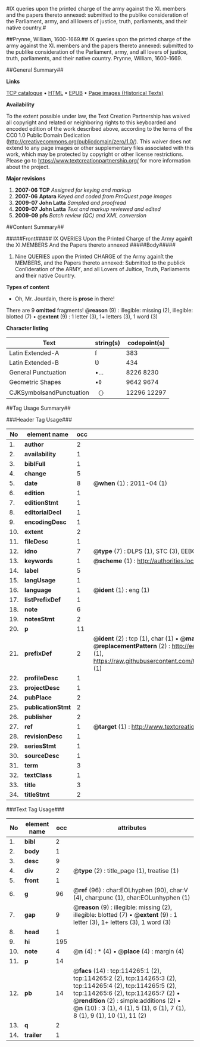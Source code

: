 #IX queries upon the printed charge of the army against the XI. members and the papers thereto annexed: submitted to the publike consideration of the Parliament, army, and all lovers of justice, truth, parliaments, and their native country.#

##Prynne, William, 1600-1669.##
IX queries upon the printed charge of the army against the XI. members and the papers thereto annexed: submitted to the publike consideration of the Parliament, army, and all lovers of justice, truth, parliaments, and their native country.
Prynne, William, 1600-1669.

##General Summary##

**Links**

[TCP catalogue](http://www.ota.ox.ac.uk/tcp/)  • 
[HTML](http://tei.it.ox.ac.uk/tcp/Texts-HTML/free/A91/A91235.html)  • 
[EPUB](http://tei.it.ox.ac.uk/tcp/Texts-EPUB/free/A91/A91235.epub) • 
[Page images (Historical Texts)](https://historicaltexts.jisc.ac.uk/eebo-99862116e)

**Availability**

To the extent possible under law, the Text Creation Partnership has waived all copyright and related or neighboring rights to this keyboarded and encoded edition of the work described above, according to the terms of the CC0 1.0 Public Domain Dedication (http://creativecommons.org/publicdomain/zero/1.0/). This waiver does not extend to any page images or other supplementary files associated with this work, which may be protected by copyright or other license restrictions. Please go to https://www.textcreationpartnership.org/ for more information about the project.

**Major revisions**

1. __2007-06__ __TCP__ *Assigned for keying and markup*
1. __2007-06__ __Aptara__ *Keyed and coded from ProQuest page images*
1. __2009-07__ __John Latta__ *Sampled and proofread*
1. __2009-07__ __John Latta__ *Text and markup reviewed and edited*
1. __2009-09__ __pfs__ *Batch review (QC) and XML conversion*

##Content Summary##

#####Front#####
IX
QVERIES
Upon the Printed
Charge of the Army
againſt the XI.MEMBERS
And the Papers thereto annexed
#####Body#####

1. Nine QUERIES upon the Printed
CHARGE of the Army againſt the
MEMBERS, and the Papers thereto
annexed: Submitted to the publick
Conſideration of the ARMY, and
all Lovers of Juſtice, Truth, Parliaments
and their native Country.

**Types of content**

  * Oh, Mr. Jourdain, there is **prose** in there!

There are 9 **omitted** fragments! 
 @__reason__ (9) : illegible: missing (2), illegible: blotted (7)  •  @__extent__ (9) : 1 letter (3), 1+ letters (3), 1 word (3)

**Character listing**


|Text|string(s)|codepoint(s)|
|---|---|---|
|Latin Extended-A|ſ|383|
|Latin Extended-B|Ʋ|434|
|General Punctuation|•…|8226 8230|
|Geometric Shapes|▪◊|9642 9674|
|CJKSymbolsandPunctuation|〈〉|12296 12297|

##Tag Usage Summary##

###Header Tag Usage###

|No|element name|occ|attributes|
|---|---|---|---|
|1.|__author__|2||
|2.|__availability__|1||
|3.|__biblFull__|1||
|4.|__change__|5||
|5.|__date__|8| @__when__ (1) : 2011-04 (1)|
|6.|__edition__|1||
|7.|__editionStmt__|1||
|8.|__editorialDecl__|1||
|9.|__encodingDesc__|1||
|10.|__extent__|2||
|11.|__fileDesc__|1||
|12.|__idno__|7| @__type__ (7) : DLPS (1), STC (3), EEBO-CITATION (1), PROQUEST (1), VID (1)|
|13.|__keywords__|1| @__scheme__ (1) : http://authorities.loc.gov/ (1)|
|14.|__label__|5||
|15.|__langUsage__|1||
|16.|__language__|1| @__ident__ (1) : eng (1)|
|17.|__listPrefixDef__|1||
|18.|__note__|6||
|19.|__notesStmt__|2||
|20.|__p__|11||
|21.|__prefixDef__|2| @__ident__ (2) : tcp (1), char (1)  •  @__matchPattern__ (2) : ([0-9\-]+):([0-9IVX]+) (1), (.+) (1)  •  @__replacementPattern__ (2) : http://eebo.chadwyck.com/downloadtiff?vid=$1&page=$2 (1), https://raw.githubusercontent.com/textcreationpartnership/Texts/master/tcpchars.xml#$1 (1)|
|22.|__profileDesc__|1||
|23.|__projectDesc__|1||
|24.|__pubPlace__|2||
|25.|__publicationStmt__|2||
|26.|__publisher__|2||
|27.|__ref__|1| @__target__ (1) : http://www.textcreationpartnership.org/docs/. (1)|
|28.|__revisionDesc__|1||
|29.|__seriesStmt__|1||
|30.|__sourceDesc__|1||
|31.|__term__|3||
|32.|__textClass__|1||
|33.|__title__|3||
|34.|__titleStmt__|2||


###Text Tag Usage###

|No|element name|occ|attributes|
|---|---|---|---|
|1.|__bibl__|2||
|2.|__body__|1||
|3.|__desc__|9||
|4.|__div__|2| @__type__ (2) : title_page (1), treatise (1)|
|5.|__front__|1||
|6.|__g__|96| @__ref__ (96) : char:EOLhyphen (90), char:V (4), char:punc (1), char:EOLunhyphen (1)|
|7.|__gap__|9| @__reason__ (9) : illegible: missing (2), illegible: blotted (7)  •  @__extent__ (9) : 1 letter (3), 1+ letters (3), 1 word (3)|
|8.|__head__|1||
|9.|__hi__|195||
|10.|__note__|4| @__n__ (4) : * (4)  •  @__place__ (4) : margin (4)|
|11.|__p__|14||
|12.|__pb__|14| @__facs__ (14) : tcp:114265:1 (2), tcp:114265:2 (2), tcp:114265:3 (2), tcp:114265:4 (2), tcp:114265:5 (2), tcp:114265:6 (2), tcp:114265:7 (2)  •  @__rendition__ (2) : simple:additions (2)  •  @__n__ (10) : 3 (1), 4 (1), 5 (1), 6 (1), 7 (1), 8 (1), 9 (1), 10 (1), 11 (2)|
|13.|__q__|2||
|14.|__trailer__|1||

